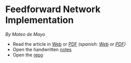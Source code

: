 # Feedforward Network Implementation

*By Mateo de Mayo*

- Read the article in [Web][en-web] or [PDF][en-pdf] *(spanish:  [Web][es-web] or [PDF][es-pdf])*
- Open the handwritten [notes][notes]
- Open the [repo]

<!-- TODO: Put EN version in EN instead of ES -->
[en-web]: https://mateosss.github.io/nnet/article-es.html
[en-pdf]: https://mateosss.github.io/nnet/article-es.pdf
[es-web]: https://mateosss.github.io/nnet/article-es.html
[es-pdf]: https://mateosss.github.io/nnet/article-es.article-es.pdf
[notes]: https://mateosss.github.io/nnet/notes.pdf
[repo]: https://github.com/mateosss/nnet

